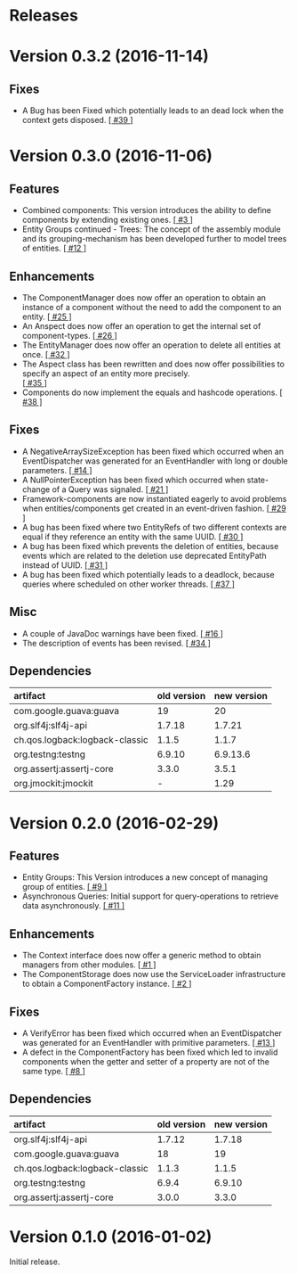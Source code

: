 # Releases

# Version 0.3.2 (2016-11-14)

## Fixes
 - A Bug has been Fixed which potentially leads to an dead lock when the context gets disposed.
   [[ #39 ]](https://github.com/jayware/entity-essentials/issues/39)

# Version 0.3.0 (2016-11-06)

## Features
 - Combined components: This version introduces the ability to define components by extending existing ones.
   [[ #3 ]](https://github.com/jayware/entity-essentials/issues/3)
 - Entity Groups continued - Trees: The concept of the assembly module and its grouping-mechanism has been developed further to model trees of entities.
   [[ #12 ]](https://github.com/jayware/entity-essentials/issues/12)

## Enhancements
 - The ComponentManager does now offer an operation to obtain an instance of a component without the need to add the component to an entity.
   [[ #25 ]](https://github.com/jayware/entity-essentials/issues/25)
 - An Anspect does now offer an operation to get the internal set of component-types.
   [[ #26 ]](https://github.com/jayware/entity-essentials/issues/26)
 - The EntityManager does now offer an operation to delete all entities at once.
   [[ #32 ]](https://github.com/jayware/entity-essentials/issues/32)
 - The Aspect class has been rewritten and does now offer possibilities to specify an aspect of an entity more precisely.   
   [[ #35 ]](https://github.com/jayware/entity-essentials/issues/35)
 - Components do now implement the equals and hashcode operations.
   [[ #38 ]](https://github.com/jayware/entity-essentials/issues/38)

## Fixes
 - A NegativeArraySizeException has been fixed which occurred when an EventDispatcher was generated for an EventHandler with long or double parameters.
   [[ #14 ]](https://github.com/jayware/entity-essentials/issues/14)
 - A NullPointerException has been fixed which occurred when state-change of a Query was signaled.
   [[ #21 ]](https://github.com/jayware/entity-essentials/issues/21)
 - Framework-components are now instantiated eagerly to avoid problems when entities/components get created in an event-driven fashion.
   [[ #29 ]](https://github.com/jayware/entity-essentials/issues/29)
 - A bug has been fixed where two EntityRefs of two different contexts are equal if they reference an entity with the same UUID.
   [[ #30 ]](https://github.com/jayware/entity-essentials/issues/30)
 - A bug has been fixed which prevents the deletion of entities, because events which are related to the deletion use deprecated EntityPath instead of UUID.
   [[ #31 ]](https://github.com/jayware/entity-essentials/issues/31)
 - A bug has been fixed which potentially leads to a deadlock, because queries where scheduled on other worker threads. 
   [[ #37 ]](https://github.com/jayware/entity-essentials/issues/37)

## Misc
 - A couple of JavaDoc warnings have been fixed.
   [[ #16 ]](https://github.com/jayware/entity-essentials/issues/16)
 - The description of events has been revised.
   [[ #34 ]](https://github.com/jayware/entity-essentials/issues/34)

## Dependencies

| artifact                       | old version | new version |
| :----------------------------- | ----------- | ----------- |
| com.google.guava:guava         | 19          | 20          |
| org.slf4j:slf4j-api            | 1.7.18      | 1.7.21      |
| ch.qos.logback:logback-classic | 1.1.5       | 1.1.7       |
| org.testng:testng              | 6.9.10      | 6.9.13.6    |
| org.assertj:assertj-core       | 3.3.0       | 3.5.1       |
| org.jmockit:jmockit            | -           | 1.29        |

# Version 0.2.0 (2016-02-29)

## Features
 - Entity Groups: This Version introduces a new concept of managing group of entities.
   [[ #9 ]](https://github.com/jayware/entity-essentials/issues/9)
 - Asynchronous Queries: Initial support for query-operations to retrieve data asynchronously.
   [[ #11 ]](https://github.com/jayware/entity-essentials/issues/11)

## Enhancements
 - The Context interface does now offer a generic method to obtain managers from other modules.
   [[ #1 ]](https://github.com/jayware/entity-essentials/issues/1)
 - The ComponentStorage does now use the ServiceLoader infrastructure to obtain a ComponentFactory instance.
   [[ #2 ]](https://github.com/jayware/entity-essentials/issues/2)

## Fixes
 - A VerifyError has been fixed which occurred when an EventDispatcher was generated for an EventHandler with primitive parameters.
   [[ #13 ]](https://github.com/jayware/entity-essentials/issues/13)
 - A defect in the ComponentFactory has been fixed which led to invalid components when the getter and setter of a property are not of the same type.
   [[ #8 ]](https://github.com/jayware/entity-essentials/issues/8)

## Dependencies

| artifact                       | old version | new version |
| :----------------------------- | ----------- | ----------- |
| org.slf4j:slf4j-api            | 1.7.12      | 1.7.18      |
| com.google.guava:guava         | 18          | 19          |
| ch.qos.logback:logback-classic | 1.1.3       | 1.1.5       |
| org.testng:testng              | 6.9.4       | 6.9.10      |
| org.assertj:assertj-core       | 3.0.0       | 3.3.0       |

# Version 0.1.0 (2016-01-02)
Initial release.